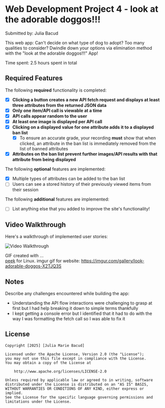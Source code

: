 # Web Development Project 4 - look at the adorable doggos!!!

Submitted by: Julia Bacud

This web app: Can't decide on what type of dog to adopt? Too many qualities to consider? Dwindle down your options via elimination method with the "look at the adorable doggos!!!" App!

Time spent: 2.5 hours spent in total

## Required Features

The following **required** functionality is completed:

- [x] **Clicking a button creates a new API fetch request and displays at least three attributes from the returned JSON data**
- [x] **Only one item/API call is viewable at a time**
- [x] **API calls appear random to the user**
- [x] **At least one image is displayed per API call**
- [x] **Clicking on a displayed value for one attribute adds it to a displayed ban list**
  - [x] To ensure an accurate grade, your recording **must** show that when clicked, an attribute in the ban list is immediately removed from the list of banned attributes
- [x] **Attributes on the ban list prevent further images/API results with that attribute from being displayed**

The following **optional** features are implemented:

- [x] Multiple types of attributes can be added to the ban list
- [ ] Users can see a stored history of their previously viewed items from their session

The following **additional** features are implemented:

* [ ] List anything else that you added to improve the site's functionality!

## Video Walkthrough

Here's a walkthrough of implemented user stories:

<img src='https://imgur.com/gallery/look-adorable-doggos-X2TJQ3S' title='Video Walkthrough' width='' alt='Video Walkthrough' />

GIF created with ...  
[peek](https://github.com/phw/peek) for Linux.
imgur gif for website: https://imgur.com/gallery/look-adorable-doggos-X2TJQ3S

## Notes

Describe any challenges encountered while building the app:
- Understanding the API flow interactions were challenging to grasp at first but I had help breaking it down to simple terms thankfully
- I kept getting a console error but I identified that it had to do with the way I was formatting the fetch call so I was able to fix it

## License

    Copyright [2025] [Julia Marie Bacud]

    Licensed under the Apache License, Version 2.0 (the "License");
    you may not use this file except in compliance with the License.
    You may obtain a copy of the License at

        http://www.apache.org/licenses/LICENSE-2.0

    Unless required by applicable law or agreed to in writing, software
    distributed under the License is distributed on an "AS IS" BASIS,
    WITHOUT WARRANTIES OR CONDITIONS OF ANY KIND, either express or implied.
    See the License for the specific language governing permissions and
    limitations under the License.